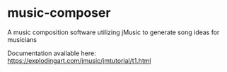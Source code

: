 # music-composer
A music composition software utilizing jMusic to generate song ideas for musicians

Documentation available here: https://explodingart.com/jmusic/jmtutorial/t1.html
